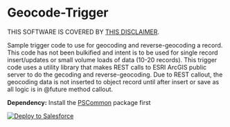 # Geocode-Trigger

THIS SOFTWARE IS COVERED BY [THIS DISCLAIMER](https://raw.githubusercontent.com/thedges/Disclaimer/master/disclaimer.txt).

Sample trigger code to use for geocoding and reverse-geocoding a record. This code has not been bulkified and intent is to be used for single record insert/updates or small volume loads of data (10-20 records). This trigger code uses a utility library that makes REST calls to ESRI ArcGIS public server to do the gecoding and reverse-geocoding. Due to REST callout, the geocoding data is not inserted to object record until after insert or save as all logic is in @future method callout.

<b>Dependency:</b> Install the [PSCommon](https://github.com/thedges/PSCommon) package first

<a href="https://githubsfdeploy.herokuapp.com">
  <img alt="Deploy to Salesforce"
       src="https://raw.githubusercontent.com/afawcett/githubsfdeploy/master/deploy.png">
</a>
